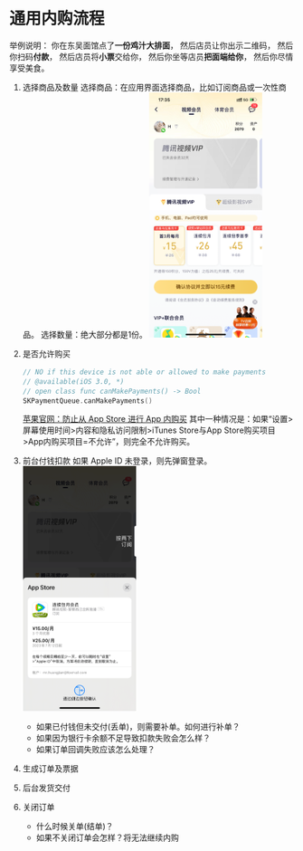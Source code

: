 
# 通用内购流程

举例说明：
你在东吴面馆点了**一份鸡汁大排面**，
然后店员让你出示二维码，
然后你扫码**付款**，
然后店员将**小票**交给你，
然后你坐等店员**把面端给你**，
然后你尽情享受美食。

1. 选择商品及数量
    选择商品：在应用界面选择商品，比如订阅商品或一次性商品。
    选择数量：绝大部分都是1份。
    <img src="../images/100.png" width="200" />

2. 是否允许购买
    ```swift
    // NO if this device is not able or allowed to make payments
    // @available(iOS 3.0, *)
    // open class func canMakePayments() -> Bool
    SKPaymentQueue.canMakePayments()
    ```
    [苹果官网：防止从 App Store 进行 App 内购买](https://support.apple.com/zh-cn/HT204396) 
    其中一种情况是：如果“设置>屏幕使用时间>内容和隐私访问限制>iTunes Store与App Store购买项目>App内购买项目=不允许”，则完全不允许购买。

3. 前台付钱扣款
    如果 Apple ID 未登录，则先弹窗登录。
    <img src="../images/101.png" width="200" />

    - 如果已付钱但未交付(丢单)，则需要补单。如何进行补单？
    - 如果因为银行卡余额不足导致扣款失败会怎么样？
    - 如果订单回调失败应该怎么处理？

4. 生成订单及票据

5. 后台发货交付

6. 关闭订单
    - 什么时候关单(结单)？
    - 如果不关闭订单会怎样？将无法继续内购
